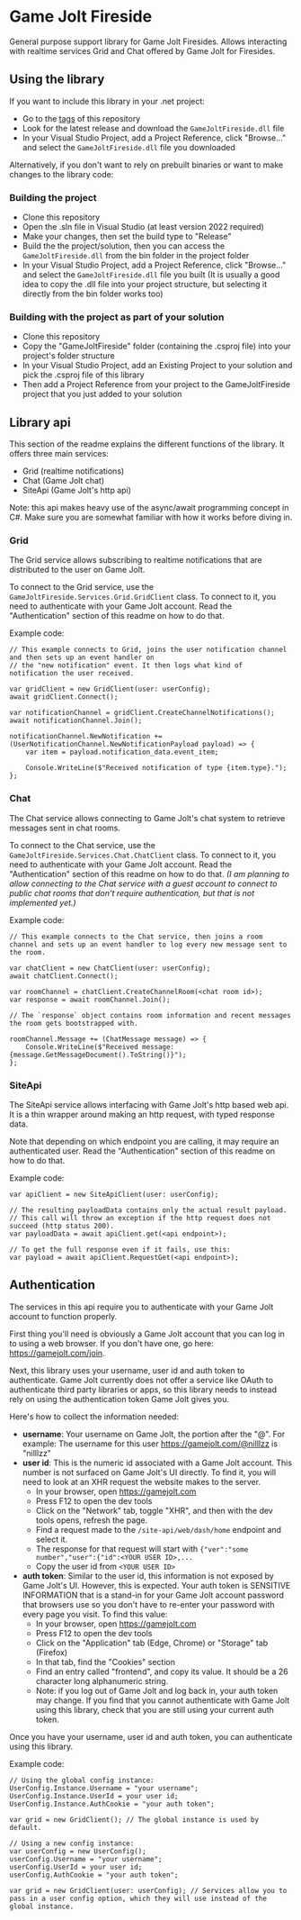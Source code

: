 # Game Jolt Fireside

General purpose support library for Game Jolt Firesides. Allows interacting with realtime services Grid and Chat offered by Game Jolt for Firesides.

## Using the library

If you want to include this library in your .net project:

-   Go to the [tags](https://github.com/nilllzz/game-jolt-fireside/tags) of this repository
-   Look for the latest release and download the `GameJoltFireside.dll` file
-   In your Visual Studio Project, add a Project Reference, click "Browse..." and select the `GameJoltFireside.dll` file you downloaded

Alternatively, if you don't want to rely on prebuilt binaries or want to make changes to the library code:

### Building the project

-   Clone this repository
-   Open the .sln file in Visual Studio (at least version 2022 required)
-   Make your changes, then set the build type to "Release"
-   Build the the project/solution, then you can access the `GameJoltFireside.dll` from the bin folder in the project folder
-   In your Visual Studio Project, add a Project Reference, click "Browse..." and select the `GameJoltFireside.dll` file you built (It is usually a good idea to copy the .dll file into your project structure, but selecting it directly from the bin folder works too)

### Building with the project as part of your solution

-   Clone this repository
-   Copy the "GameJoltFireside" folder (containing the .csproj file) into your project's folder structure
-   In your Visual Studio Project, add an Existing Project to your solution and pick the .csproj file of this library
-   Then add a Project Reference from your project to the GameJoltFireside project that you just added to your solution

## Library api

This section of the readme explains the different functions of the library. It offers three main services:

-   Grid (realtime notifications)
-   Chat (Game Jolt chat)
-   SiteApi (Game Jolt's http api)

Note: this api makes heavy use of the async/await programming concept in C#. Make sure you are somewhat familiar with how it works before diving in.

### Grid

The Grid service allows subscribing to realtime notifications that are distributed to the user on Game Jolt.

To connect to the Grid service, use the `GameJoltFireside.Services.Grid.GridClient` class. To connect to it, you need to authenticate with your Game Jolt account. Read the "Authentication" section of this readme on how to do that.

Example code:

```
// This example connects to Grid, joins the user notification channel and then sets up an event handler on
// the "new notification" event. It then logs what kind of notification the user received.

var gridClient = new GridClient(user: userConfig);
await gridClient.Connect();

var notificationChannel = gridClient.CreateChannelNotifications();
await notificationChannel.Join();

notificationChannel.NewNotification += (UserNotificationChannel.NewNotificationPayload payload) => {
    var item = payload.notification_data.event_item;

    Console.WriteLine($"Received notification of type {item.type}.");
};
```

### Chat

The Chat service allows connecting to Game Jolt's chat system to retrieve messages sent in chat rooms.

To connect to the Chat service, use the `GameJoltFireside.Services.Chat.ChatClient` class. To connect to it, you need to authenticate with your Game Jolt account. Read the "Authentication" section of this readme on how to do that. _(I am planning to allow connecting to the Chat service with a guest account to connect to public chat rooms that don't require authentication, but that is not implemented yet.)_

Example code:

```
// This example connects to the Chat service, then joins a room channel and sets up an event handler to log every new message sent to the room.

var chatClient = new ChatClient(user: userConfig);
await chatClient.Connect();

var roomChannel = chatClient.CreateChannelRoom(<chat room id>);
var response = await roomChannel.Join();

// The `response` object contains room information and recent messages the room gets bootstrapped with.

roomChannel.Message += (ChatMessage message) => {
    Console.WriteLine($"Received message: {message.GetMessageDocument().ToString()}");
};
```

### SiteApi

The SiteApi service allows interfacing with Game Jolt's http based web api. It is a thin wrapper around making an http request, with typed response data.

Note that depending on which endpoint you are calling, it may require an authenticated user. Read the "Authentication" section of this readme on how to do that.

Example code:

```
var apiClient = new SiteApiClient(user: userConfig);

// The resulting payloadData contains only the actual result payload.
// This call will throw an exception if the http request does not succeed (http status 200).
var payloadData = await apiClient.get(<api endpoint>);

// To get the full response even if it fails, use this:
var payload = await apiClient.RequestGet(<api endpoint>);
```

## Authentication

The services in this api require you to authenticate with your Game Jolt account to function properly.

First thing you'll need is obviously a Game Jolt account that you can log in to using a web browser. If you don't have one, go here: https://gamejolt.com/join.

Next, this library uses your username, user id and auth token to authenticate. Game Jolt currently does not offer a service like OAuth to authenticate third party libraries or apps, so this library needs to instead rely on using the authentication token Game Jolt gives you.

Here's how to collect the information needed:

-   **username**: Your username on Game Jolt, the portion after the "@". For example: The username for this user https://gamejolt.com/@nilllzz is "nilllzz"
-   **user id**: This is the numeric id associated with a Game Jolt account. This number is not surfaced on Game Jolt's UI directly. To find it, you will need to look at an XHR request the website makes to the server.
    -   In your browser, open https://gamejolt.com
    -   Press F12 to open the dev tools
    -   Click on the "Network" tab, toggle "XHR", and then with the dev tools opens, refresh the page.
    -   Find a request made to the `/site-api/web/dash/home` endpoint and select it.
    -   The response for that request will start with `{"ver":"some number","user":{"id":<YOUR USER ID>,...`
    -   Copy the user id from `<YOUR USER ID>`
-   **auth token**: Similar to the user id, this information is not exposed by Game Jolt's UI. However, this is expected. Your auth token is SENSITIVE INFORMATION that is a stand-in for your Game Jolt account password that browsers use so you don't have to re-enter your password with every page you visit. To find this value:
    -   In your browser, open https://gamejolt.com
    -   Press F12 to open the dev tools
    -   Click on the "Application" tab (Edge, Chrome) or "Storage" tab (Firefox)
    -   In that tab, find the "Cookies" section
    -   Find an entry called "frontend", and copy its value. It should be a 26 character long alphanumeric string.
    -   Note: if you log out of Game Jolt and log back in, your auth token may change. If you find that you cannot authenticate with Game Jolt using this library, check that you are still using your current auth token.

Once you have your username, user id and auth token, you can authenticate using this library.

Example code:

```
// Using the global config instance:
UserConfig.Instance.Username = "your username";
UserConfig.Instance.UserId = your user id;
UserConfig.Instance.AuthCookie = "your auth token";

var grid = new GridClient(); // The global instance is used by default.
```

```
// Using a new config instance:
var userConfig = new UserConfig();
userConfig.Username = "your username";
userConfig.UserId = your user id;
userConfig.AuthCookie = "your auth token";

var grid = new GridClient(user: userConfig); // Services allow you to pass in a user config option, which they will use instead of the global instance.
```
